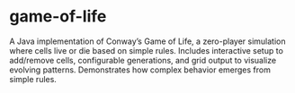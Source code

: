 # game-of-life
A Java implementation of Conway’s Game of Life, a zero-player simulation where cells live or die based on simple rules. Includes interactive setup to add/remove cells, configurable generations, and grid output to visualize evolving patterns. Demonstrates how complex behavior emerges from simple rules.
